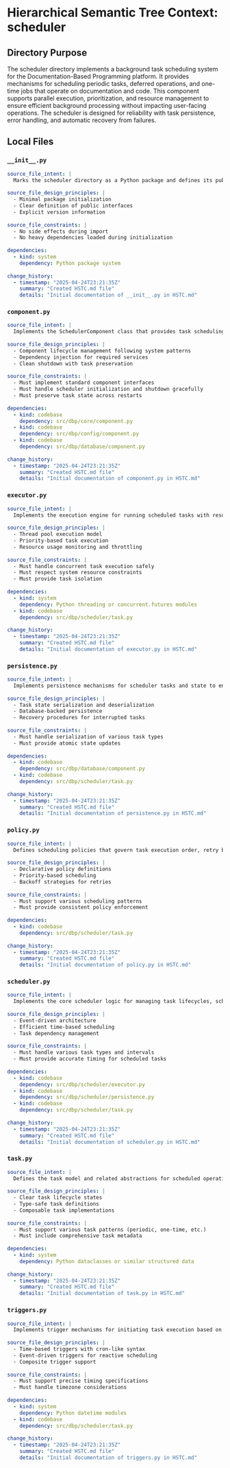 # Hierarchical Semantic Tree Context: scheduler

## Directory Purpose
The scheduler directory implements a background task scheduling system for the Documentation-Based Programming platform. It provides mechanisms for scheduling periodic tasks, deferred operations, and one-time jobs that operate on documentation and code. This component supports parallel execution, prioritization, and resource management to ensure efficient background processing without impacting user-facing operations. The scheduler is designed for reliability with task persistence, error handling, and automatic recovery from failures.

## Local Files
<!-- The directory may not have any existing files yet if scheduler is being developed -->
<!-- The following documentation represents expected files based on the project structure -->

### `__init__.py`
```yaml
source_file_intent: |
  Marks the scheduler directory as a Python package and defines its public interface.
  
source_file_design_principles: |
  - Minimal package initialization
  - Clear definition of public interfaces
  - Explicit version information
  
source_file_constraints: |
  - No side effects during import
  - No heavy dependencies loaded during initialization
  
dependencies:
  - kind: system
    dependency: Python package system
  
change_history:
  - timestamp: "2025-04-24T23:21:35Z"
    summary: "Created HSTC.md file"
    details: "Initial documentation of __init__.py in HSTC.md"
```

### `component.py`
```yaml
source_file_intent: |
  Implements the SchedulerComponent class that provides task scheduling services to other system components.
  
source_file_design_principles: |
  - Component lifecycle management following system patterns
  - Dependency injection for required services
  - Clean shutdown with task preservation
  
source_file_constraints: |
  - Must implement standard component interfaces
  - Must handle scheduler initialization and shutdown gracefully
  - Must preserve task state across restarts
  
dependencies:
  - kind: codebase
    dependency: src/dbp/core/component.py
  - kind: codebase
    dependency: src/dbp/config/component.py
  - kind: codebase
    dependency: src/dbp/database/component.py
  
change_history:
  - timestamp: "2025-04-24T23:21:35Z"
    summary: "Created HSTC.md file"
    details: "Initial documentation of component.py in HSTC.md"
```

### `executor.py`
```yaml
source_file_intent: |
  Implements the execution engine for running scheduled tasks with resource management and concurrency control.
  
source_file_design_principles: |
  - Thread pool execution model
  - Priority-based task execution
  - Resource usage monitoring and throttling
  
source_file_constraints: |
  - Must handle concurrent task execution safely
  - Must respect system resource constraints
  - Must provide task isolation
  
dependencies:
  - kind: system
    dependency: Python threading or concurrent.futures modules
  - kind: codebase
    dependency: src/dbp/scheduler/task.py
  
change_history:
  - timestamp: "2025-04-24T23:21:35Z"
    summary: "Created HSTC.md file"
    details: "Initial documentation of executor.py in HSTC.md"
```

### `persistence.py`
```yaml
source_file_intent: |
  Implements persistence mechanisms for scheduler tasks and state to ensure durability across system restarts.
  
source_file_design_principles: |
  - Task state serialization and deserialization
  - Database-backed persistence
  - Recovery procedures for interrupted tasks
  
source_file_constraints: |
  - Must handle serialization of various task types
  - Must provide atomic state updates
  
dependencies:
  - kind: codebase
    dependency: src/dbp/database/component.py
  - kind: codebase
    dependency: src/dbp/scheduler/task.py
  
change_history:
  - timestamp: "2025-04-24T23:21:35Z"
    summary: "Created HSTC.md file"
    details: "Initial documentation of persistence.py in HSTC.md"
```

### `policy.py`
```yaml
source_file_intent: |
  Defines scheduling policies that govern task execution order, retry behavior, and resource allocation.
  
source_file_design_principles: |
  - Declarative policy definitions
  - Priority-based scheduling
  - Backoff strategies for retries
  
source_file_constraints: |
  - Must support various scheduling patterns
  - Must provide consistent policy enforcement
  
dependencies:
  - kind: codebase
    dependency: src/dbp/scheduler/task.py
  
change_history:
  - timestamp: "2025-04-24T23:21:35Z"
    summary: "Created HSTC.md file"
    details: "Initial documentation of policy.py in HSTC.md"
```

### `scheduler.py`
```yaml
source_file_intent: |
  Implements the core scheduler logic for managing task lifecycles, scheduling, and dispatching.
  
source_file_design_principles: |
  - Event-driven architecture
  - Efficient time-based scheduling
  - Task dependency management
  
source_file_constraints: |
  - Must handle various task types and intervals
  - Must provide accurate timing for scheduled tasks
  
dependencies:
  - kind: codebase
    dependency: src/dbp/scheduler/executor.py
  - kind: codebase
    dependency: src/dbp/scheduler/persistence.py
  - kind: codebase
    dependency: src/dbp/scheduler/task.py
  
change_history:
  - timestamp: "2025-04-24T23:21:35Z"
    summary: "Created HSTC.md file"
    details: "Initial documentation of scheduler.py in HSTC.md"
```

### `task.py`
```yaml
source_file_intent: |
  Defines the task model and related abstractions for scheduled operations within the system.
  
source_file_design_principles: |
  - Clear task lifecycle states
  - Type-safe task definitions
  - Composable task implementations
  
source_file_constraints: |
  - Must support various task patterns (periodic, one-time, etc.)
  - Must include comprehensive task metadata
  
dependencies:
  - kind: system
    dependency: Python dataclasses or similar structured data
  
change_history:
  - timestamp: "2025-04-24T23:21:35Z"
    summary: "Created HSTC.md file"
    details: "Initial documentation of task.py in HSTC.md"
```

### `triggers.py`
```yaml
source_file_intent: |
  Implements trigger mechanisms for initiating task execution based on time or events.
  
source_file_design_principles: |
  - Time-based triggers with cron-like syntax
  - Event-driven triggers for reactive scheduling
  - Composite trigger support
  
source_file_constraints: |
  - Must support precise timing specifications
  - Must handle timezone considerations
  
dependencies:
  - kind: system
    dependency: Python datetime modules
  - kind: codebase
    dependency: src/dbp/scheduler/task.py
  
change_history:
  - timestamp: "2025-04-24T23:21:35Z"
    summary: "Created HSTC.md file"
    details: "Initial documentation of triggers.py in HSTC.md"
